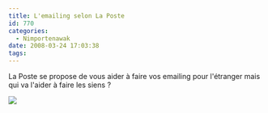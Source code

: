 ```yaml
---
title: L'emailing selon La Poste
id: 770
categories:
  - Nimportenawak
date: 2008-03-24 17:03:38
tags:
---
```


La Poste se propose de vous aider à faire vos emailing pour l'étranger mais qui va l'aider à faire les siens&nbsp;?

![](/images/emailing_selon_la_poste.jpg)